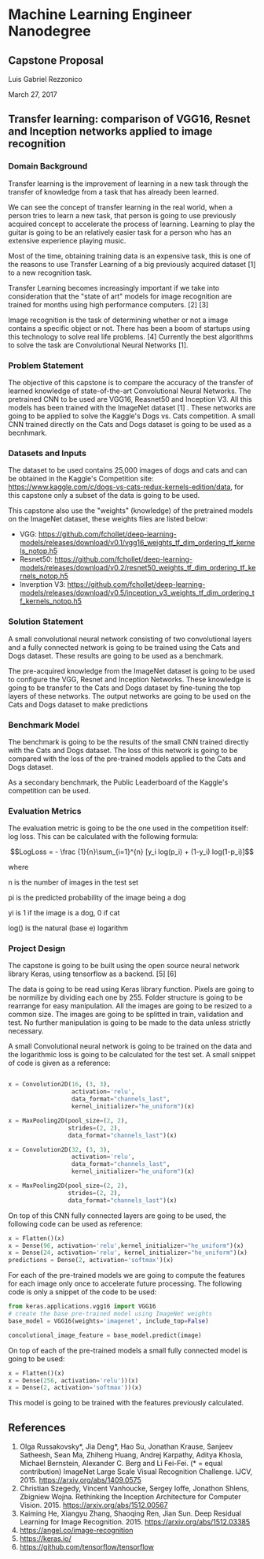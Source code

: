 # Machine Learning Engineer Nanodegree
## Capstone Proposal
Luis Gabriel Rezzonico 

March 27, 2017

## Transfer learning: comparison of VGG16, Resnet and Inception networks applied to image recognition


### Domain Background

Transfer learning is the improvement of learning in a new
task through the transfer of knowledge from a task that has already been learned.

We can see the concept of transfer learning in the real world, when a person tries to learn a new task, that person is going to use previously acquired concept to accelerate the process of learning. Learning to play the guitar is going to be an relatively easier task for a person who has an extensive experience playing music.

Most of the time, obtaining training data is an expensive task, this is one of the reasons to use Transfer Learning of a big previously acquired dataset [1] to a new recognition task.

Transfer Learning becomes increasingly important if we take into consideration that the "state of art" models for image recognition are trained for months using high performance computers. [2] [3]

Image recognition is the task of determining whether or not a image contains a specific object or not. There has been a boom of startups using this technology to solve real life problems. [4] Currently the best algorithms to solve the task are Convolutional Neural Networks [1]. 


### Problem Statement

The objective of this capstone is to compare the accuracy of the transfer of learned knowledge of state-of-the-art Convolutional Neural Networks. The pretrained CNN to be used are VGG16, Reasnet50 and Inception V3. All this models has been trained with the ImageNet dataset [1] . These networks are going to be applied to solve the Kaggle's Dogs vs. Cats competition. A small CNN trained directly on the Cats and Dogs dataset is going to be used as a becnhmark.


### Datasets and Inputs

The dataset to be used contains 25,000 images of dogs and cats and can be obtained in the Kaggle's Competition site: https://www.kaggle.com/c/dogs-vs-cats-redux-kernels-edition/data, for this capstone only a subset of the data is going to be used.

This capstone also use the "weights" (knowledge) of the pretrained models on the ImageNet dataset, these weights files are listed below:

* VGG: https://github.com/fchollet/deep-learning-models/releases/download/v0.1/vgg16_weights_tf_dim_ordering_tf_kernels_notop.h5
* Resnet50: https://github.com/fchollet/deep-learning-models/releases/download/v0.2/resnet50_weights_tf_dim_ordering_tf_kernels_notop.h5
* Inverption V3: https://github.com/fchollet/deep-learning-models/releases/download/v0.5/inception_v3_weights_tf_dim_ordering_tf_kernels_notop.h5


### Solution Statement

A small convolutional neural network consisting of two convolutional layers and a fully connected network is going to be trained using the Cats and Dogs dataset. These results are going to be used as a benchmark.

The pre-acquired knowledge from the ImageNet dataset is going to be used to configure the VGG, Resnet and Inception Networks. These knowledge is going to be transfer to the Cats and Dogs dataset by fine-tuning the top layers of these networks. The output networks are going to be used on the Cats and Dogs dataset to make predictions


### Benchmark Model

The benchmark is going to be the results of the small CNN trained directly with the Cats and Dogs dataset. The loss of this network is going to be compared with the loss of the pre-trained models applied to the Cats and Dogs dataset.

As a secondary benchmark, the Public Leaderboard of the Kaggle's competition can be used.


### Evaluation Metrics

The evaluation metric is going to be the one used in the competition itself: log loss. This can be calculated with the following formula:


```math
LogLoss = - \frac {1}{n}\sum_{i=1}^{n} [y_i log(p_i) + (1-y_i) log(1-p_i)]
```

where

n is the number of images in the test set

pi is the predicted probability of the image being a dog

yi is 1 if the image is a dog, 0 if cat

log() is the natural (base e) logarithm


### Project Design

The capstone is going to be built using the open source neural network library Keras, using tensorflow as a backend. [5] [6]

The data is going to be read using Keras library function. Pixels are going to be normilize by dividing each one by 255. Folder structure is going to be rearrange for easy manipulation. All the images are going to be resized to a common size. The images are going to be splitted in train, validation and test. No further manipulation is going to be made to the data unless strictly necessary.

A small Convolutional neural network is going to be trained on the data and the logarithmic loss is going to be calculated for the test set. A small snippet of code is given as a reference:

```python

x = Convolution2D(16, (3, 3), 
                  activation='relu', 
                  data_format="channels_last", 
                  kernel_initializer="he_uniform")(x)

x = MaxPooling2D(pool_size=(2, 2), 
                 strides=(2, 2), 
                 data_format="channels_last")(x)

x = Convolution2D(32, (3, 3), 
                  activation='relu', 
                  data_format="channels_last", 
                  kernel_initializer="he_uniform")(x)

x = MaxPooling2D(pool_size=(2, 2), 
                 strides=(2, 2), 
                 data_format="channels_last")(x)
```

On top of this CNN fully connected layers are going to be used, the following code can be used as reference:

```python
x = Flatten()(x)
x = Dense(96, activation='relu',kernel_initializer="he_uniform")(x)
x = Dense(24, activation='relu', kernel_initializer="he_uniform")(x)
predictions = Dense(2, activation='softmax')(x)
```

For each of the pre-trained models we are going to compute the features for each image only once to accelerate future processing. The following code is only a snippet of the code to be used:

```python
from keras.applications.vgg16 import VGG16
# create the base pre-trained model using ImageNet weights
base_model = VGG16(weights='imagenet', include_top=False)

concolutional_image_feature = base_model.predict(image)
```

On top of each of the pre-trained models a small fully connected model is going to be used:

```python
x = Flatten()(x)
x = Dense(256, activation='relu'))(x)
x = Dense(2, activation='softmax'))(x)
```

This model is going to be trained with the features previously calculated.

## References

1. Olga Russakovsky*, Jia Deng*, Hao Su, Jonathan Krause, Sanjeev Satheesh, Sean Ma, Zhiheng Huang, Andrej Karpathy, Aditya Khosla, Michael Bernstein, Alexander C. Berg and Li Fei-Fei. (* = equal contribution) ImageNet Large Scale Visual Recognition Challenge. IJCV, 2015. https://arxiv.org/abs/1409.0575  
2. Christian Szegedy, Vincent Vanhoucke, Sergey Ioffe, Jonathon Shlens, Zbigniew Wojna. Rethinking the Inception Architecture for Computer Vision. 2015. https://arxiv.org/abs/1512.00567
3. Kaiming He, Xiangyu Zhang, Shaoqing Ren, Jian Sun. Deep Residual Learning for Image Recognition. 2015. https://arxiv.org/abs/1512.03385
4. https://angel.co/image-recognition
5. https://keras.io/
6. https://github.com/tensorflow/tensorflow
